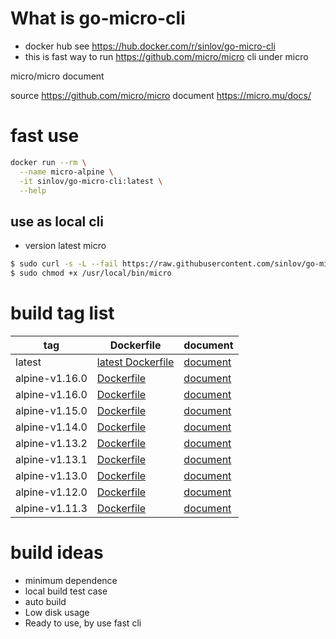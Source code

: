 # What is go-micro-cli

- docker hub see https://hub.docker.com/r/sinlov/go-micro-cli
- this is fast way to run https://github.com/micro/micro cli under micro

micro/micro document

source https://github.com/micro/micro
document https://micro.mu/docs/

# fast use

```sh
docker run --rm \
  --name micro-alpine \
  -it sinlov/go-micro-cli:latest \
  --help
```

## use as local cli

- version latest micro

```sh
$ sudo curl -s -L --fail https://raw.githubusercontent.com/sinlov/go-micro-cli/master/run.sh -o /usr/local/bin/micro
$ sudo chmod +x /usr/local/bin/micro
```

# build tag list

| tag            | Dockerfile                              | document                              |
| -------------- | --------------------------------------- | ------------------------------------- |
| latest         | [latest Dockerfile](Dockerfile)         | [document](README.md)                 |
| alpine-v1.16.0 | [Dockerfile](https://github.com/sinlov/go-micro-cli/blob/alpine-v1.16.0/alpine/Dockerfile) | [document](https://github.com/sinlov/go-micro-cli/blob/alpine-v1.15.1/alpine/README.md) |
| alpine-v1.16.0 | [Dockerfile](https://github.com/sinlov/go-micro-cli/blob/alpine-v1.15.1/alpine/Dockerfile) | [document](https://github.com/sinlov/go-micro-cli/blob/alpine-v1.15.1/alpine/README.md) |
| alpine-v1.15.0 | [Dockerfile](https://github.com/sinlov/go-micro-cli/blob/alpine-v1.15.0/alpine/Dockerfile) | [document](https://github.com/sinlov/go-micro-cli/blob/alpine-v1.15.0/alpine/README.md) |
| alpine-v1.14.0 | [Dockerfile](https://github.com/sinlov/go-micro-cli/blob/alpine-v1.14.0/alpine/Dockerfile) | [document](https://github.com/sinlov/go-micro-cli/blob/alpine-v1.14.0/alpine/README.md) |
| alpine-v1.13.2 | [Dockerfile](https://github.com/sinlov/go-micro-cli/blob/alpine-v1.13.2/alpine/Dockerfile) | [document](https://github.com/sinlov/go-micro-cli/blob/alpine-v1.13.2/alpine/README.md) |
| alpine-v1.13.1 | [Dockerfile](https://github.com/sinlov/go-micro-cli/blob/alpine-v1.13.1/alpine/Dockerfile) | [document](https://github.com/sinlov/go-micro-cli/blob/alpine-v1.13.1/alpine/README.md) |
| alpine-v1.13.0 | [Dockerfile](https://github.com/sinlov/go-micro-cli/blob/alpine-v1.13.0/alpine/Dockerfile) | [document](https://github.com/sinlov/go-micro-cli/blob/alpine-v1.13.0/alpine/README.md) |
| alpine-v1.12.0 | [Dockerfile](https://github.com/sinlov/go-micro-cli/blob/alpine-v1.12.0/alpine/Dockerfile) | [document](https://github.com/sinlov/go-micro-cli/blob/alpine-v1.12.0/alpine/README.md) |
| alpine-v1.11.3 | [Dockerfile](https://github.com/sinlov/go-micro-cli/blob/alpine-v1.11.3/alpine/Dockerfile) | [document](https://github.com/sinlov/go-micro-cli/blob/alpine-v1.11.3/alpine/README.md) |


# build ideas

- minimum dependence
- local build test case
- auto build
- Low disk usage
- Ready to use, by use fast cli
